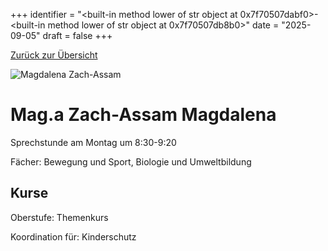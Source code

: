 
+++
identifier = "<built-in method lower of str object at 0x7f70507dabf0>-<built-in method lower of str object at 0x7f70507db8b0>"
date = "2025-09-05"
draft = false
+++

 [Zurück zur Übersicht](/schule/lehrpersonal/)

<div class="row">
<div class="column">
<img src="/images/personal/Zach-Assam.jpg" alt="Magdalena Zach-Assam"> 
</div>
<div class="column">

# Mag.a Zach-Assam Magdalena 

Sprechstunde am Montag um 8:30-9:20

Fächer: Bewegung und Sport,  Biologie und Umweltbildung





## Kurse



Oberstufe: Themenkurs

Koordination für: Kinderschutz



</div>
</div> 

